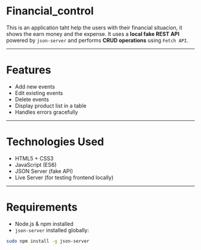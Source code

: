 # Financial_control
This is an application taht help the users with their financial situacion, it shows the earn money and the expense.
It uses a **local fake REST API** powered by `json-server` and performs **CRUD operations** using `Fetch API`.

---

# Features

- Add new events
- Edit existing events
- Delete events
- Display product list in a table
- Handles errors gracefully

---

# Technologies Used

- HTML5 + CSS3
- JavaScript (ES6)
- JSON Server (fake API)
- Live Server (for testing frontend locally)

---

# Requirements

- Node.js & npm installed  
- `json-server` installed globally:
```bash
sudo npm install -g json-server

